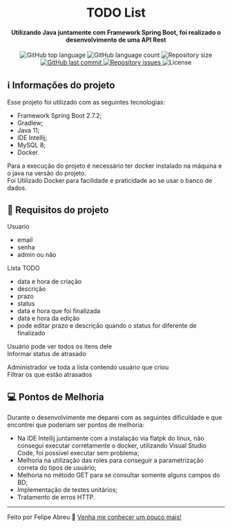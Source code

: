 <h1 align="center">
    TODO List
</h1>

<h4 align="center">
    Utilizando Java juntamente com Framework Spring Boot, foi realizado o desenvolvimento de uma API Rest
</h4>

<p align="center">
    <img alt="GitHub top language" src="https://img.shields.io/github/languages/top/felipe-abreu/todo-list">
    <img alt="GitHub language count" src="https://img.shields.io/github/languages/count/felipe-abreu/todo-list">
    <img alt="Repository size" src="https://img.shields.io/github/repo-size/Felipe-Abreu/todo-list">
    <a href="https://github.com/Felipe-Abreu/todo-list/commits/master">
        <img alt="GitHub last commit" src="https://img.shields.io/github/last-commit/felipe-abreu/todo-list">
    </a>
    <a href="https://github.com/Felipe-Abreu/todo-list/issues">
        <img alt="Repository issues" src="https://img.shields.io/github/issues/Felipe-Abreu/todo-list">
    </a>
    <img alt="License" src="https://img.shields.io/badge/license-MIT-yellowgreen">
</p>

## :information_source: Informações do projeto

Esse projeto foi utilizado com as seguintes tecnologias:

- Framework Spring Boot 2.7.2;
- Gradlew;
- Java 11;
- IDE Intellij;
- MySQL 8;
- Docker.

Para a execução do projeto é necessário ter docker instalado na máquina e o java na versão do projeto.
</br>
Foi Utilizado Docker para facilidade e praticidade ao se usar o banco de dados.
<br>

## 📓 Requisitos do projeto

Usuario<br>
- email
- senha
- admin ou não

Lista TODO<br>
- data e hora de criação
- descrição
- prazo
- status
- data e hora que foi finalizada
- data e hora da edição
- pode editar prazo e descrição quando o status for diferente de finalizado

Usuário pode ver todos os itens dele<br>
Informar status de atrasado

Administrador ve toda a lista contendo usuário que criou<br>
Filtrar os que estão atrasados

## :computer: Pontos de Melhoria

Durante o desenvolvimente me deparei com as seguintes dificuldade e que encontrei que poderiam ser pontos de melhoria:

- Na IDE Intellij juntamente com a instalação via flatpk do linux, não consegui executar corretamente o docker, utilizando Visual Studio Code, foi possível executar sem problema;
- Melhoria na utilização das roles para conseguir a parametrização correta do tipos de usuário;
- Melhoria no método GET para se consultar somente alguns campos do BD;
- Implementação de testes unitários;
- Tratamento de erros HTTP.

---
Feito por Felipe Abreu :wave: [Venha me conhecer um pouco mais!](https://www.linkedin.com/in/felipe-abreu)
